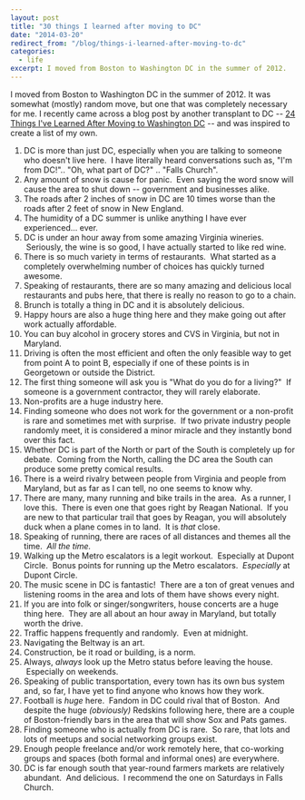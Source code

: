 ```yaml
---
layout: post
title: "30 things I learned after moving to DC"
date: "2014-03-20"
redirect_from: "/blog/things-i-learned-after-moving-to-dc"
categories:
  - life
excerpt: I moved from Boston to Washington DC in the summer of 2012.
---
```


I moved from Boston to Washington DC in the summer of 2012. It was somewhat (mostly) random move, but one that was completely necessary for me. I recently came across a blog post by another transplant to DC -- [24 Things I've Learned After Moving to Washington DC](http://thoughtcatalog.com/brett-nolan/2014/03/24-things-ive-learned-after-moving-to-washington-dc/) -- and was inspired to create a list of my own.

1. DC is more than just DC, especially when you are talking to someone who doesn't live here.  I have literally heard conversations such as, "I'm from DC!".. "Oh, what part of DC?" .. "Falls Church".
1. Any amount of snow is cause for panic.  Even saying the word snow will cause the area to shut down -- government and businesses alike.
1. The roads after 2 inches of snow in DC are 10 times worse than the roads after 2 feet of snow in New England.
1. The humidity of a DC summer is unlike anything I have ever experienced... ever.
1. DC is under an hour away from some amazing Virginia wineries.  Seriously, the wine is so good, I have actually started to like red wine.
1. There is so much variety in terms of restaurants.  What started as a completely overwhelming number of choices has quickly turned awesome.
1. Speaking of restaurants, there are so many amazing and delicious local restaurants and pubs here, that there is really no reason to go to a chain.
1. Brunch is totally a thing in DC and it is absolutely delicious.
1. Happy hours are also a huge thing here and they make going out after work actually affordable.
1. You can buy alcohol in grocery stores and CVS in Virginia, but not in Maryland.
1. Driving is often the most efficient and often the only feasible way to get from point A to point B, especially if one of these points is in Georgetown or outside the District.
1. The first thing someone will ask you is "What do you do for a living?"  If someone is a government contractor, they will rarely elaborate.
1. Non-profits are a huge industry here.
1. Finding someone who does not work for the government or a non-profit is rare and sometimes met with surprise.  If two private industry people randomly meet, it is considered a minor miracle and they instantly bond over this fact.
1. Whether DC is part of the North or part of the South is completely up for debate.  Coming from the North, calling the DC area the South can produce some pretty comical results.
1. There is a weird rivalry between people from Virginia and people from Maryland, but as far as I can tell, no one seems to know why.
1. There are many, many running and bike trails in the area.  As a runner, I love this.  There is even one that goes right by Reagan National.  If you are new to that particular trail that goes by Reagan, you will absolutely duck when a plane comes in to land.  It is _that_ close.
1. Speaking of running, there are races of all distances and themes all the time.  _All the time._
1. Walking up the Metro escalators is a legit workout.  Especially at Dupont Circle.  Bonus points for running up the Metro escalators.  _Especially_ at Dupont Circle.
1. The music scene in DC is fantastic!  There are a ton of great venues and listening rooms in the area and lots of them have shows every night.
1. If you are into folk or singer/songwriters, house concerts are a huge thing here.  They are all about an hour away in Maryland, but totally worth the drive.
1. Traffic happens frequently and randomly.  Even at midnight.
1. Navigating the Beltway is an art.
1. Construction, be it road or building, is a norm.
1. Always, _always_ look up the Metro status before leaving the house.  Especially on weekends.
1. Speaking of public transportation, every town has its own bus system and, so far, I have yet to find anyone who knows how they work.
1. Football is _huge_ here.  Fandom in DC could rival that of Boston.  And despite the huge _(obviously)_ Redskins following here, there are a couple of Boston-friendly bars in the area that will show Sox and Pats games.
1. Finding someone who is actually from DC is rare.  So rare, that lots and lots of meetups and social networking groups exist.
1. Enough people freelance and/or work remotely here, that co-working groups and spaces (both formal and informal ones) are everywhere.
1. DC is far enough south that year-round farmers markets are relatively abundant.  And delicious.  I recommend the one on Saturdays in Falls Church.
